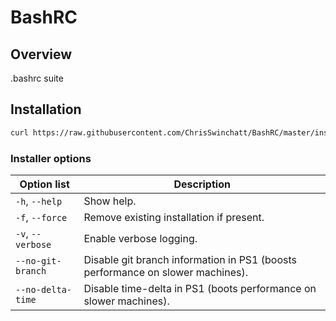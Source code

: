 # BashRC

## Overview

.bashrc suite

## Installation

```sh
curl https://raw.githubusercontent.com/ChrisSwinchatt/BashRC/master/install.sh | bash -s -- [options]
```

### Installer options

Option list         | Description
--------------------|-----------
`-h`, `--help`      | Show help.
`-f`, `--force`     | Remove existing installation if present.
`-v`, `--verbose`   | Enable verbose logging.
`--no-git-branch`   | Disable git branch information in PS1 (boosts performance on slower machines).
`--no-delta-time`   | Disable time-delta in PS1 (boots performance on slower machines).
